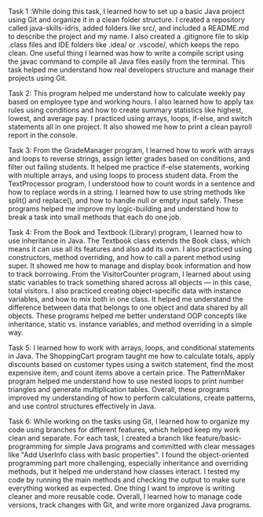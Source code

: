 Task 1 :While doing this task, I learned how to set up a basic Java project using Git and organize it in a clean folder structure. I created a repository called java-skills-idris, added folders like src/, and included a README.md to describe the project and my name. I also created a .gitignore file to skip .class files and IDE folders like .idea/ or .vscode/, which keeps the repo clean. One useful thing I learned was how to write a compile script using the javac command to compile all Java files easily from the terminal. This task helped me understand how real developers structure and manage their projects using Git.


Task 2: This program helped me understand how to calculate weekly pay based on employee type and working hours. I also learned how to apply tax rules using conditions and how to create summary statistics like highest, lowest, and average pay. I practiced using arrays, loops, if-else, and switch statements all in one project. It also showed me how to print a clean payroll report in the console.


Task 3: From the GradeManager program, I learned how to work with arrays and loops to reverse strings, assign letter grades based on conditions, and filter out failing students. It helped me practice if-else statements, working with multiple arrays, and using loops to process student data.
From the TextProcessor program, I understood how to count words in a sentence and how to replace words in a string. I learned how to use string methods like split() and replace(), and how to handle null or empty input safely.
These programs helped me improve my logic-building and understand how to break a task into small methods that each do one job.


Task 4: From the Book and Textbook (Library) program, I learned how to use inheritance in Java. The Textbook class extends the Book class, which means it can use all its features and also add its own. I also practiced using constructors, method overriding, and how to call a parent method using super. It showed me how to manage and display book information and how to track borrowing.
From the VisitorCounter program, I learned about using static variables to track something shared across all objects — in this case, total visitors. I also practiced creating object-specific data with instance variables, and how to mix both in one class. It helped me understand the difference between data that belongs to one object and data shared by all objects.
These programs helped me better understand OOP concepts like inheritance, static vs. instance variables, and method overriding in a simple way.

Task 5: I learned how to work with arrays, loops, and conditional statements in Java. The ShoppingCart program taught me how to calculate totals, apply discounts based on customer types using a switch statement, find the most expensive item, and count items above a certain price. The PatternMaker program helped me understand how to use nested loops to print number triangles and generate multiplication tables. Overall, these programs improved my understanding of how to perform calculations, create patterns, and use control structures effectively in Java.


Task 6: While working on the tasks using Git, I learned how to organize my code using branches for different features, which helped keep my work clean and separate. For each task, I created a branch like feature/basic-programming for simple Java programs and committed with clear messages like "Add UserInfo class with basic properties". I found the object-oriented programming part more challenging, especially inheritance and overriding methods, but it helped me understand how classes interact. I tested my code by running the main methods and checking the output to make sure everything worked as expected. One thing I want to improve is writing cleaner and more reusable code. Overall, I learned how to manage code versions, track changes with Git, and write more organized Java programs.
